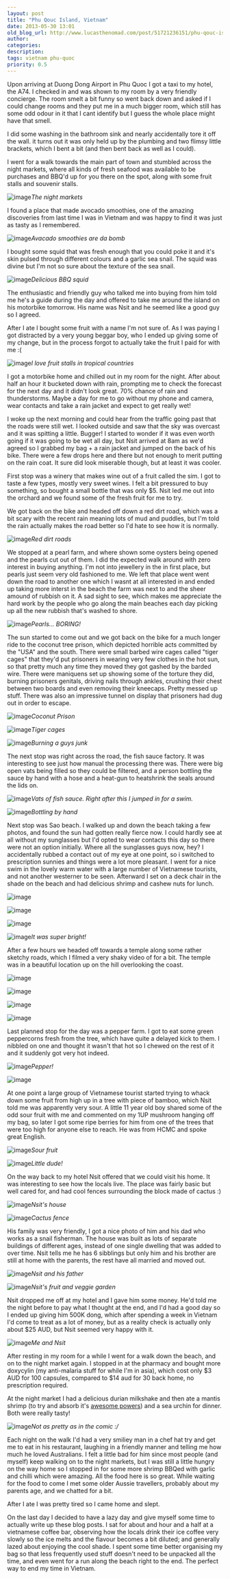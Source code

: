 ```yaml
---
layout: post
title: "Phu Qouc Island, Vietnam"
date: 2013-05-30 13:01
old_blog_url: http://www.lucasthenomad.com/post/51721236151/phu-qouc-island-vietnam
author:
categories:
description:
tags: vietnam phu-quoc
priority: 0.5
---
```


Upon arriving at Duong Dong Airport in Phu Quoc I got a taxi to my hotel, the A74. I checked in and was shown to my room by a very friendly concierge. The room smelt a bit funny so went back down and asked if I could change rooms and they put me in a much bigger room, which still has some odd odour in it that I cant identify but I guess the whole place might have that smell.

I did some washing in the bathroom sink and nearly accidentally tore it off the wall. it turns out it was only held up by the plumbing and two flimsy little brackets, which I bent a bit (and then bent back as well as I could).

<!-- more -->

I went for a walk towards the main part of town and stumbled across the night markets, where all kinds of fresh seafood was available to be purchases and BBQ'd up for you there on the spot, along with some fruit stalls and souvenir stalls.

<p class="flickr-image-container"><span class="polaroid"><img alt="image" src="http://media.tumblr.com/a244205bd4efddb9db28dd7b127fb0ce/tumblr_inline_mnkhc4W4ob1qz4rgp.jpg" /><em>The night markets</em></span></p>

I found a place that made avocado smoothies, one of the amazing discoveries from last time I was in Vietnam and was happy to find it was just as tasty as I remembered.

<p class="flickr-image-container"><span class="polaroid"><img alt="image" src="http://media.tumblr.com/1cafd4d42f7809e636f3b36dc6c56a39/tumblr_inline_mnkh8l1Tmb1qz4rgp.jpg" /><em>Avacado smoothies are da bomb</em></span></p>

I bought some squid that was fresh enough that you could poke it and it's skin pulsed through different colours and a garlic sea snail. The squid was divine but I'm not so sure about the texture of the sea snail.

<p class="flickr-image-container"><span class="polaroid"><img alt="image" src="http://media.tumblr.com/5db707df32f2d128da4bc6200bd8c698/tumblr_inline_mnkh9wd4A31qz4rgp.jpg" /><em>Delicious BBQ squid</em></span></p>

The enthusiastic and friendly guy who talked me into buying from him told me he's a guide during the day and offered to take me around the island on his motorbike tomorrow. His name was Nsit and he seemed like a good guy so I agreed.

After I ate I bought some fruit with a name I'm not sure of. As I was paying I got distracted by a very young beggar boy, who I ended up giving some of my change, but in the process forgot to actually take the fruit I paid for with me :(

<p class="flickr-image-container"><span class="polaroid"><img alt="image" src="http://media.tumblr.com/fdea4440755bca3bcb7a7ef1a561eb66/tumblr_inline_mnkhfclDlK1qz4rgp.jpg" /><em>I love fruit stalls in tropical countries</em></span></p>

I got a motorbike home and chilled out in my room for the night. After about half an hour it bucketed down with rain, prompting me to check the forecast for the next day and it didn't look great. 70% chance of rain and thunderstorms. Maybe a day for me to go without my phone and camera, wear contacts and take a rain jacket and expect to get really wet!

I woke up the next morning and could hear from the traffic going past that the roads were still wet. I looked outside and saw that the sky was overcast and it was spitting a little. Bugger! I started to wonder if it was even worth going if it was going to be wet all day, but Nsit arrived at 8am as we'd agreed so I grabbed my bag + a rain jacket and jumped on the back of his bike. There were a few drops here and there but not enough to merit putting on the rain coat. It sure did look miserable though, but at least it was cooler.

First stop was a winery that makes wine out of a fruit called the sim. I got to taste a few types, mostly very sweet wines. I felt a bit pressured to buy something, so bought a small bottle that was only $5. Nsit led me out into the orchard and we found some of the fresh fruit for me to try.

We got back on the bike and headed off down a red dirt road, which was a bit scary with the recent rain meaning lots of mud and puddles, but I'm told the rain actually makes the road better so I'd hate to see how it is normally.

<p class="flickr-image-container"><span class="polaroid"><img alt="image" src="http://media.tumblr.com/82aa08aa8132723f2d6875ccfe0c9a25/tumblr_inline_mnlae89zob1qz4rgp.jpg" /><em>Red dirt roads</em></span></p>

We stopped at a pearl farm, and where shown some oysters being opened and the pearls cut out of them. I did the expected walk around with zero interest in buying anything. I'm not into jewellery in the in first place, but pearls just seem very old fashioned to me. We left that place went went down the road to another one which I wasnt at all interested in and ended up taking more interst in the beach the farm was next to and the sheer amound of rubbish on it. A sad sight to see, which makes me appreciate the hard work by the people who go along the main beaches each day picking up all the new rubbish that's washed to shore.

<p class="flickr-image-container"><span class="polaroid"><img alt="image" src="http://media.tumblr.com/0d937288ce13fa7929833feabd0cea59/tumblr_inline_mnlahbq6eR1qz4rgp.jpg" /><em>Pearls... BORING!</em></span></p>

The sun started to come out and we got back on the bike for a much longer ride to the coconut tree prison, which depicted horrible acts committed by the "USA" and the south. There were small barbed wire cages called "tiger cages" that they'd put prisoners in wearing very few clothes in the hot sun, so that pretty much any time they moved they got gashed by the barded wire. There were maniquens set up showing some of the torture they did, burning prisoners genitals, driving nails through ankles, crushing their chest between two boards and even removing their kneecaps. Pretty messed up stuff. There was also an impressive tunnel on display that prisoners had dug out in order to escape.

<p class="flickr-image-container"><span class="polaroid"><img alt="image" src="http://media.tumblr.com/35f4c501d79612fb90d08469a2a7eb8e/tumblr_inline_mnlam09tiu1qz4rgp.jpg" /><em>Coconut Prison</em></span></p>
<p class="flickr-image-container"><span class="polaroid"><img alt="image" src="http://media.tumblr.com/702e6abc3aff41f241474bde926c513b/tumblr_inline_mnlamvhAIr1qz4rgp.jpg" /><em>Tiger cages</em></span></p>
<p class="flickr-image-container"><span class="polaroid"><img alt="image" src="http://media.tumblr.com/aa74a286e8c0ccc16920a228689a9164/tumblr_inline_mnlaodBsTp1qz4rgp.jpg" /><em>Burning a guys junk</em></span></p>

The next stop was right across the road, the fish sauce factory. It was interesting to see just how manual the processing there was. There were big open vats being filled so they could be filtered, and a person bottling the sauce by hand with a hose and a heat-gun to heatshrink the seals around the lids on.

<p class="flickr-image-container"><span class="polaroid"><img alt="image" src="http://media.tumblr.com/322da03ea17745443c8b6a5a4a9857ca/tumblr_inline_mnlaqvFtAF1qz4rgp.jpg" /><em>Vats of fish sauce. Right after this I jumped in for a swim.</em></span></p>
<p class="flickr-image-container"><span class="polaroid"><img alt="image" src="http://media.tumblr.com/69095a9c97e4aec66d5cdd1286b8a2f3/tumblr_inline_mnlaspgqDP1qz4rgp.jpg" /><em>Bottling by hand</em></span></p>

Next stop was Sao beach. I walked up and down the beach taking a few photos, and found the sun had gotten really fierce now. I could hardly see at all without my sunglasses but I'd opted to wear contacts this day so there were not an option initially. Where all the sunglasses guys now, hey? I accidentally rubbed a contact out of my eye at one point, so i switched to prescription sunnies and things were a lot more pleasant. I went for a nice swim in the lovely warm water with a large number of Vietnamese tourists, and not another westerner to be seen. Afterward I set on a deck chair in the shade on the beach and had delicious shrimp and cashew nuts for lunch.

<p class="flickr-image-container"><span class="polaroid"><img alt="image" src="http://media.tumblr.com/7c5999a7e51831b94b2bc6d33a974d2b/tumblr_inline_mnlavlEARR1qz4rgp.jpg" /></span></p>
<p class="flickr-image-container"><span class="polaroid"><img alt="image" src="http://media.tumblr.com/c59a56fa6c1f06a8bb1d51d7a10d7d98/tumblr_inline_mnlawsOr2U1qz4rgp.jpg" /></span></p>
<p class="flickr-image-container"><span class="polaroid"><img alt="image" src="http://media.tumblr.com/997ed48ce81cad41dfefeb31e218d619/tumblr_inline_mnlaxjFD8t1qz4rgp.jpg" /></span></p>
<p class="flickr-image-container"><span class="polaroid"><img alt="image" src="http://media.tumblr.com/1e0e0e74d826ac1819f54dc85cc36e8c/tumblr_inline_mnlay89ZUl1qz4rgp.jpg" /><em>It was super bright!</em></span></p>

After a few hours we headed off towards a temple along some rather sketchy roads, which I filmed a very shaky video of for a bit. The temple was in a beautiful location up on the hill overlooking the coast.

<p class="flickr-image-container"><span class="polaroid"><img alt="image" src="http://media.tumblr.com/ff2ee92ea62303948137444165701afe/tumblr_inline_mnlazcu2rj1qz4rgp.jpg" /></span></p>
<p class="flickr-image-container"><span class="polaroid"><img alt="image" src="http://media.tumblr.com/83a2a2c121a38324452b594ceb5f27c4/tumblr_inline_mnlb0pNAoR1qz4rgp.jpg" /></span></p>
<p class="flickr-image-container"><span class="polaroid"><img alt="image" src="http://media.tumblr.com/fefb8664f21be341f284a0b6a9edb097/tumblr_inline_mnlb1sOSgW1qz4rgp.jpg" /></span></p>
<p class="flickr-image-container"><span class="polaroid"><img alt="image" src="http://media.tumblr.com/e741b9586286704715ff1e5aab73494a/tumblr_inline_mnlb37FMQ61qz4rgp.jpg" /></span></p>

Last planned stop for the day was a pepper farm. I got to eat some green peppercorns fresh from the tree, which have quite a delayed kick to them. I nibbled on one and thought it wasn't that hot so I chewed on the rest of it and it suddenly got very hot indeed.

<p class="flickr-image-container"><span class="polaroid"><img alt="image" src="http://media.tumblr.com/de93b3192f342c197b76a619855cce86/tumblr_inline_mnlbnhGAZZ1qz4rgp.jpg" /><em>Pepper!</em></span></p>
<p class="flickr-image-container"><span class="polaroid"><img alt="image" src="http://media.tumblr.com/43abb888732f533e856bfc40a7db423d/tumblr_inline_mnlb65HcXW1qz4rgp.jpg" /></span></p>

At one point a large group of Vietnamese tourist started trying to whack down some fruit from high up in a tree with piece of bamboo, which Nsit told me was apparently very sour. A little 11 year old boy shared some of the odd sour fruit with me and commented on my 1UP mushroom hanging off my bag, so later I got some ripe berries for him from one of the trees that were too high for anyone else to reach. He was from HCMC and spoke great English.

<p class="flickr-image-container"><span class="polaroid"><img alt="image" src="http://media.tumblr.com/d31fd26dcdb3f1d1e5acc0ccdd30fd50/tumblr_inline_mnlc3yegZI1qz4rgp.jpg" /><em>Sour fruit</em></span></p>
<p class="flickr-image-container"><span class="polaroid"><img alt="image" src="http://media.tumblr.com/52c67c0d65c1dda2e4093e203d48335b/tumblr_inline_mnlbq0Wk951qz4rgp.jpg" /><em>Little dude!</em></span></p>

On the way back to my hotel Nsit offered that we could visit his home. It was interesting to see how the locals live. The place was fairly basic but well cared for, and had cool fences surrounding the block made of cactus :)

<p class="flickr-image-container"><span class="polaroid"><img alt="image" src="http://media.tumblr.com/5b83a2026f5c19635806d58bf357bb8b/tumblr_inline_mnm2ahXt7p1qz4rgp.jpg" /><em>Nsit's house</em></span></p>
<p class="flickr-image-container"><span class="polaroid"><img alt="image" src="http://media.tumblr.com/c32f18f8a35061d7027ba414d66c0972/tumblr_inline_mnm2lazb5B1qz4rgp.jpg" /><em>Cactus fence</em></span></p>

His family was very friendly, I got a nice photo of him and his dad who works as a snail fisherman. The house was built as lots of separate buildings of different ages, instead of one single dwelling that was added to over time. Nsit tells me he has 6 sibblings but only him and his brother are still at home with the parents, the rest have all married and moved out.

<p class="flickr-image-container"><span class="polaroid"><img alt="image" src="http://media.tumblr.com/fa317a301769df778d3a58e8b460f6e2/tumblr_inline_mnm3hoag1y1qz4rgp.jpg" /><em>Nsit and his father</em></span></p>
<p class="flickr-image-container"><span class="polaroid"><img alt="image" src="http://media.tumblr.com/f814420f509a6df14fe5df8be795b556/tumblr_inline_mnm2mr0Sad1qz4rgp.jpg" /><em>Nsit's fruit and veggie garden</em></span></p>

Nsit dropped me off at my hotel and I gave him some money. He'd told me the night before to pay what I thought at the end, and I'd had a good day so I ended up giving him 500K dong, which after spending a week in Vietnam I'd come to treat as a lot of money, but as a reality check is actually only about $25 AUD, but Nsit seemed very happy with it.

<p class="flickr-image-container"><span class="polaroid"><img alt="image" src="http://media.tumblr.com/c472a8fe5813b51adbe76100a85cfbce/tumblr_inline_mnm3bt9iZE1qz4rgp.jpg" /><em>Me and Nsit</em></span></p>

After resting in my room for a while I went for a walk down the beach, and on to the night market again. I stopped in at the pharmacy and bought more doxycylin (my anti-malaria stuff for while I'm in asia), which cost only $3 AUD for 100 capsules, compared to $14 aud for 30 back home, no prescription required.

At the night market I had a delicious durian milkshake and then ate a mantis shrimp (to try and absorb it's [awesome powers](http://theoatmeal.com/comics/mantis_shrimp)) and a sea urchin for dinner. Both were really tasty!

<p class="flickr-image-container"><span class="polaroid"><img alt="image" src="http://media.tumblr.com/ca291f0be91f13788bb35f2ef8ef3ba7/tumblr_inline_mnm3fkDI3A1qz4rgp.jpg" /><em>Not as pretty as in the comic :/</em></span></p>

Each night on the walk I'd had a very smiliey man in a chef hat try and get me to eat in his restaurant, laughing in a friendly manner and telling me how much he loved Australians. I felt a little bad for him since most people (and myself) keep walking on to the night markets, but I was still a little hungry on the way home so I stopped in for some more shrimp BBQed with garlic and chilli which were amazing. All the food here is so great. While waiting for the food to come I met some older Aussie travellers, probably about my parents age, and we chatted for a bit.

After I ate I was pretty tired so I came home and slept.

On the last day I decided to have a lazy day and give myself some time to actually write up these blog posts. I sat for about and hour and a half at a vietnamese coffee bar, observing how the locals drink their ice coffee very slowly so the ice melts and the flavour becomes a bit diluted; and generally lazed about enjoying the cool shade. I spent some time better organising my bag so that less frequently used stuff doesn't need to be unpacked all the time, and even went for a run along the beach right to the end. The perfect way to end my time in Vietnam.
